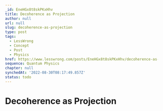 ```yaml
---
_id: EneHGx8t8skPKxHhv
title: Decoherence as Projection
author: null
url: null
slug: decoherence-as-projection
type: post
tags:
  - LessWrong
  - Concept
  - Post
  - Physics
href: https://www.lesswrong.com/posts/EneHGx8t8skPKxHhv/decoherence-as-projection
sequence: Quantum Physics
chapter: null
synchedAt: '2022-08-30T08:17:49.857Z'
status: todo
---
```


# Decoherence as Projection
